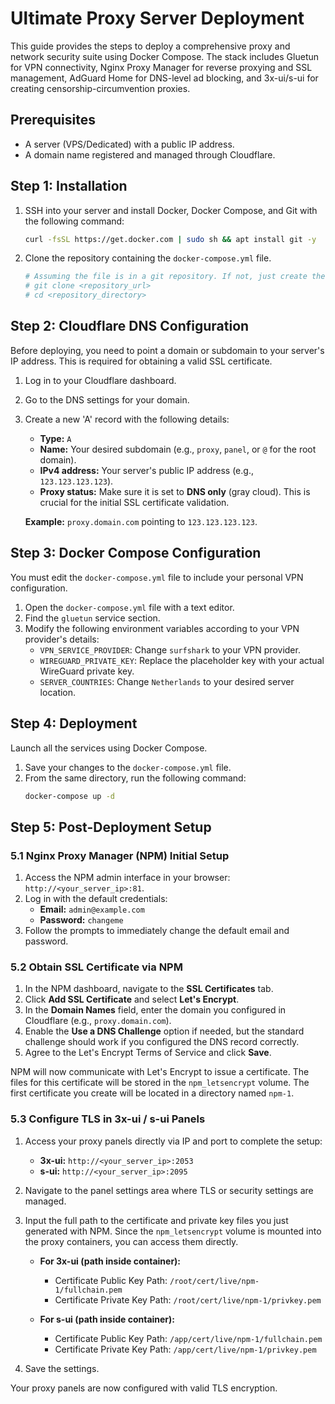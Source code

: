 # Ultimate Proxy Server Deployment

This guide provides the steps to deploy a comprehensive proxy and network security suite using Docker Compose. The stack includes Gluetun for VPN connectivity, Nginx Proxy Manager for reverse proxying and SSL management, AdGuard Home for DNS-level ad blocking, and 3x-ui/s-ui for creating censorship-circumvention proxies.

## Prerequisites

*   A server (VPS/Dedicated) with a public IP address.
*   A domain name registered and managed through Cloudflare.

## Step 1: Installation

1.  SSH into your server and install Docker, Docker Compose, and Git with the following command:
    ```bash
    curl -fsSL https://get.docker.com | sudo sh && apt install git -y
    ```
2.  Clone the repository containing the `docker-compose.yml` file.
    ```bash
    # Assuming the file is in a git repository. If not, just create the file manually.
    # git clone <repository_url>
    # cd <repository_directory>
    ```

## Step 2: Cloudflare DNS Configuration

Before deploying, you need to point a domain or subdomain to your server's IP address. This is required for obtaining a valid SSL certificate.

1.  Log in to your Cloudflare dashboard.
2.  Go to the DNS settings for your domain.
3.  Create a new 'A' record with the following details:
    *   **Type:** `A`
    *   **Name:** Your desired subdomain (e.g., `proxy`, `panel`, or `@` for the root domain).
    *   **IPv4 address:** Your server's public IP address (e.g., `123.123.123.123`).
    *   **Proxy status:** Make sure it is set to **DNS only** (gray cloud). This is crucial for the initial SSL certificate validation.

    **Example:** `proxy.domain.com` pointing to `123.123.123.123`.

## Step 3: Docker Compose Configuration

You must edit the `docker-compose.yml` file to include your personal VPN configuration.

1.  Open the `docker-compose.yml` file with a text editor.
2.  Find the `gluetun` service section.
3.  Modify the following environment variables according to your VPN provider's details:
    *   `VPN_SERVICE_PROVIDER`: Change `surfshark` to your VPN provider.
    *   `WIREGUARD_PRIVATE_KEY`: Replace the placeholder key with your actual WireGuard private key.
    *   `SERVER_COUNTRIES`: Change `Netherlands` to your desired server location.

## Step 4: Deployment

Launch all the services using Docker Compose.

1.  Save your changes to the `docker-compose.yml` file.
2.  From the same directory, run the following command:
    ```bash
    docker-compose up -d
    ```

## Step 5: Post-Deployment Setup

### 5.1 Nginx Proxy Manager (NPM) Initial Setup

1.  Access the NPM admin interface in your browser: `http://<your_server_ip>:81`.
2.  Log in with the default credentials:
    *   **Email:** `admin@example.com`
    *   **Password:** `changeme`
3.  Follow the prompts to immediately change the default email and password.

### 5.2 Obtain SSL Certificate via NPM

1.  In the NPM dashboard, navigate to the **SSL Certificates** tab.
2.  Click **Add SSL Certificate** and select **Let's Encrypt**.
3.  In the **Domain Names** field, enter the domain you configured in Cloudflare (e.g., `proxy.domain.com`).
4.  Enable the **Use a DNS Challenge** option if needed, but the standard challenge should work if you configured the DNS record correctly.
5.  Agree to the Let's Encrypt Terms of Service and click **Save**.

NPM will now communicate with Let's Encrypt to issue a certificate. The files for this certificate will be stored in the `npm_letsencrypt` volume. The first certificate you create will be located in a directory named `npm-1`.

### 5.3 Configure TLS in 3x-ui / s-ui Panels

1.  Access your proxy panels directly via IP and port to complete the setup:
    *   **3x-ui:** `http://<your_server_ip>:2053`
    *   **s-ui:** `http://<your_server_ip>:2095`

2.  Navigate to the panel settings area where TLS or security settings are managed.

3.  Input the full path to the certificate and private key files you just generated with NPM. Since the `npm_letsencrypt` volume is mounted into the proxy containers, you can access them directly.

    *   **For 3x-ui (path inside container):**
        *   Certificate Public Key Path: `/root/cert/live/npm-1/fullchain.pem`
        *   Certificate Private Key Path: `/root/cert/live/npm-1/privkey.pem`

    *   **For s-ui (path inside container):**
        *   Certificate Public Key Path: `/app/cert/live/npm-1/fullchain.pem`
        *   Certificate Private Key Path: `/app/cert/live/npm-1/privkey.pem`

4.  Save the settings.

Your proxy panels are now configured with valid TLS encryption.